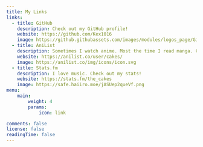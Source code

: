 ```yaml
---
title: My Links
links:
  - title: GitHub
    description: Check out my GitHub profile!
    website: https://github.com/Kex1016
    image: https://github.githubassets.com/images/modules/logos_page/GitHub-Mark.png
  - title: AniList
    description: Sometimes I watch anime. Most the time I read manga. Check out my AniList profile!
    website: https://anilist.co/user/cakes/
    image: https://anilist.co/img/icons/icon.svg
  - title: Stats.fm
    description: I love music. Check out my stats!
    website: https://stats.fm/the_cakes
    image: https://safe.haiiro.moe/jASUep2queVf.png
menu:
    main: 
        weight: 4
        params:
            icon: link

comments: false
license: false
readingTime: false
---
```

